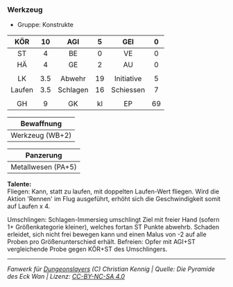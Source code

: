 ### Werkzeug

- Gruppe: Konstrukte

|  KÖR   | 10  |   AGI    |  5  |    GEI     |  0  |
| :----: | :-: | :------: | :-: | :--------: | :-: |
|   ST   |  4  |    BE    |  0  |     VE     |  0  |
|   HÄ   |  4  |    GE    |  2  |     AU     |  0  |
|        |     |          |     |            |     |
|   LK   | 3.5 |  Abwehr  | 19  | Initiative |  5  |
| Laufen | 3.5 | Schlagen | 16  | Schiessen  |  7  |
|        |     |          |     |            |     |
|   GH   |  9  |    GK    | kl  |     EP     | 69  |

|   Bewaffnung    |
| :-------------: |
| Werkzeug (WB+2) |

|     Panzerung      |
| :----------------: |
| Metallwesen (PA+5) |

**Talente:**  
Fliegen: Kann, statt zu laufen, mit doppelten Laufen-Wert fliegen. Wird die Aktion 'Rennen' im Flug ausgeführt, erhöht sich die Geschwindigkeit somit auf Laufen x 4.

Umschlingen: Schlagen-Immersieg umschlingt Ziel mit freier Hand (sofern 1+ Größenkategorie kleiner), welches fortan ST Punkte abwehrb. Schaden erleidet, sich nicht frei bewegen kann und einen Malus von -2 auf alle Proben pro Größenunterschied erhält. Befreien: Opfer mit AGI+ST vergleichende Probe gegen KÖR+ST des Umschlingers.

---

_Fanwerk für [Dungeonslayers](https://www.dungeonslayers.net/) (C) Christian Kennig | Quelle: Die Pyramide des Eck Wan | Lizenz: [CC-BY-NC-SA 4.0](https://creativecommons.org/licenses/by-nc-sa/4.0/deed.de)_
